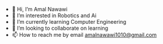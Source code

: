 - 👋 Hi, I’m Amal Nawawi
- 👀 I’m interested in Robotics and Ai
- 🌱 I’m currently learning Computer Engineering
- 💞️ I’m looking to collaborate on learning
- 📫 How to reach me by email amalnawawi1010@gmail.com

<!---
anawawi10/anawawi10 is a ✨ special ✨ repository because its `README.md` (this file) appears on your GitHub profile.
You can click the Preview link to take a look at your changes.
--->
